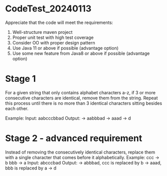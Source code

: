 # CodeTest_20240113

Appreciate that the code will meet the requirements:
1. Well-structure maven project
2. Proper unit test with high test coverage
3. Consider OO with proper design pattern
4. Use Java 11 or above if possible (advantage option)
4. Use some new feature from Java8 or above if possible (advantage option) 


# Stage 1
For a given string that only contains alphabet characters a-z, if 3 or more consecutive
characters are identical, remove them from the string. Repeat this process until
there is no more than 3 identical characters sitting besides each other.

Example:
Input: aabcccbbad
Output:
-> aabbbad
-> aaad
-> d

# Stage 2 - advanced requirement
Instead of removing the consecutively identical characters, replace them with a
single character that comes before it alphabetically.
Example:
ccc -> b
bbb -> a
Input: abcccbad
Output:
-> abbbad, ccc is replaced by b
-> aaad, bbb is replaced by a
-> d 

